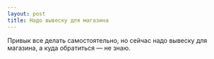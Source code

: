```yaml
---
layout: post 
title: Надо вывеску для магазина 
--- 
```

Привык все делать самостоятельно, но сейчас надо вывеску для магазина, а куда обратиться — не знаю.